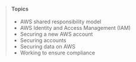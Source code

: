 > #### **Topics**
> * AWS shared responsibility model
> * AWS Identity and Access Management (IAM)
> * Securing a new AWS account
> * Securing accounts
> * Securing data on AWS
> * Working to ensure compliance